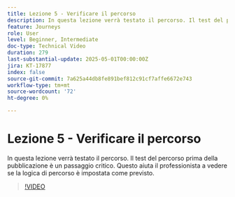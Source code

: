```yaml
---
title: Lezione 5 - Verificare il percorso
description: In questa lezione verrà testato il percorso. Il test del percorso prima della pubblicazione è un passaggio critico. Questo aiuta il professionista a vedere se la logica di percorso è impostata come previsto.
feature: Journeys
role: User
level: Beginner, Intermediate
doc-type: Technical Video
duration: 279
last-substantial-update: 2025-05-01T00:00:00Z
jira: KT-17877
index: false
source-git-commit: 7a625a44db8fe891bef812c91cf7affe6672e743
workflow-type: tm+mt
source-wordcount: '72'
ht-degree: 0%

---
```



# Lezione 5 - Verificare il percorso

In questa lezione verrà testato il percorso. Il test del percorso prima della pubblicazione è un passaggio critico. Questo aiuta il professionista a vedere se la logica di percorso è impostata come previsto.

>[!VIDEO](https://video.tv.adobe.com/v/3457930/?learn=on&enablevpops)

